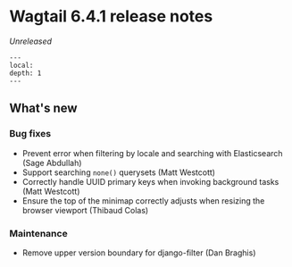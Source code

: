 # Wagtail 6.4.1 release notes

_Unreleased_

```{contents}
---
local:
depth: 1
---
```

## What's new

### Bug fixes

 * Prevent error when filtering by locale and searching with Elasticsearch (Sage Abdullah)
 * Support searching `none()` querysets (Matt Westcott)
 * Correctly handle UUID primary keys when invoking background tasks (Matt Westcott)
 * Ensure the top of the minimap correctly adjusts when resizing the browser viewport (Thibaud Colas)

### Maintenance

 * Remove upper version boundary for django-filter (Dan Braghis)
